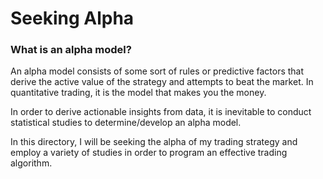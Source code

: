 # Seeking Alpha

### What is an alpha model?
An alpha model consists of some sort of rules or predictive factors that derive the active value of the strategy and attempts to beat the market. In quantitative trading, it is the model that makes you the money.

In order to derive actionable insights from data, it is inevitable to conduct statistical studies to determine/develop an alpha model.

In this directory, I will be seeking the alpha of my trading strategy and employ a variety of studies in order to program an effective trading algorithm.